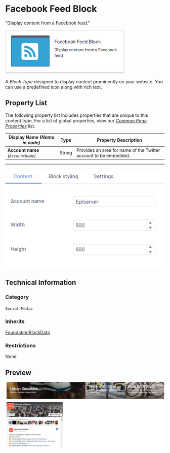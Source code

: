 # Facebook Feed Block
"Display content from a Facebook feed."

![Facebook Feed Block](Screenshots/Facebook%20Feed%20Block%20-%20icon.png)

A *Block Type* designed to display content prominently on your website. You can use a predefined icon along with rich text.

## Property List
The following property list includes properties that are unique to this content type. For a list of global properties, view our [*Common Page Properties*](../../Common%20Page%20Properties.md) list.

Display Name *(Name in code)* | Type | Property Description
--------------|------|---------------
**Account name** *(`AccountName`)* | String | Provides an area for name of the Twitter account to be embedded.

** **
![Facebook Feed Block - Content tab](Screenshots/Facebook%20Feed%20Block%20-%20Content%20tab.png)

## Technical Information

### Category
`Social Media`

### Inherits
[FoundationBlockData](#)

### Restrictions
None

## Preview
![Facebook Feed Block - Preview](Screenshots/Facebook%20Feed%20Block%20-%20Preview.png)
